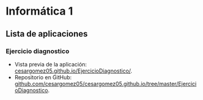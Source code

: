 # Informática 1

## Lista de aplicaciones

### Ejercicio diagnostico
+ Vista previa de la aplicación: [cesargomez05.github.io/EjercicioDiagnostico/](https://cesargomez05.github.io/EjercicioDiagnostico/).
+ Repositorio en GitHub: [github.com/cesargomez05/cesargomez05.github.io/tree/master/EjercicioDiagnostico](https://github.com/cesargomez05/cesargomez05.github.io/tree/master/EjercicioDiagnostico).